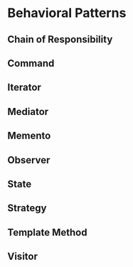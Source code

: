 # Behavioral Patterns

## Chain of Responsibility

## Command

## Iterator

## Mediator

## Memento

## Observer

## State

## Strategy

## Template Method

## Visitor